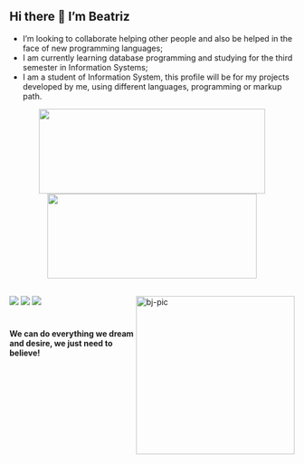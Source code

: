 <h2> Hi there 👋 I’m Beatriz</h2>

 - I’m looking to collaborate helping other people and also be helped in the face of new  programming languages;<br>
 - I am currently learning database programming and studying for the third semester in Information Systems;<br>
 - I am a student of Information System, this profile will be for my projects developed by me, using different languages, programming or markup path.<br>
 

 
 <div align="center">
  <a href:"https://github.com/bjustoo">
  <img height="150em" width="400" src="https://github-readme-stats.vercel.app/api?username=bjustoo&show_icons=true&theme=dark&include_all_commits=true&count_private=true"/>
  <img height="150em" width="370" src="https://github-readme-stats.vercel.app/api/top-langs/?username=bjustoo&layout=compact&langs_count=7&theme=dark"/>
</div>
 <br>
  <div> 
   
  <a href="https://instagram.com/a_justoo" target="_blank"><img src="https://img.shields.io/badge/-Instagram-%23E4405F?style=for-the-badge&logo=instagram&logoColor=white" target="_blank"></a>
  <a href = "mailto:beatrisjusto@gmail.com"><img src="https://img.shields.io/badge/-Gmail-%23333?style=for-the-badge&logo=gmail&logoColor=white" target="_blank"></a>
  <a href="https://www.linkedin.com/in/beatriz-justo-20b343203/" target="_blank"><img src="https://img.shields.io/badge/-LinkedIn-%230077B5?style=for-the-badge&logo=linkedin&logoColor=white" target="_blank"></a> 
   <img align="right" alt="bj-pic" height="280"  src="https://user-images.githubusercontent.com/88691821/155432817-9ec064cb-4592-412c-867a-391df9226b32.png">
   
</div>

  #
 
 <h4 style="top:200px;">We can do everything we dream and desire, we just need to believe!</h4>






